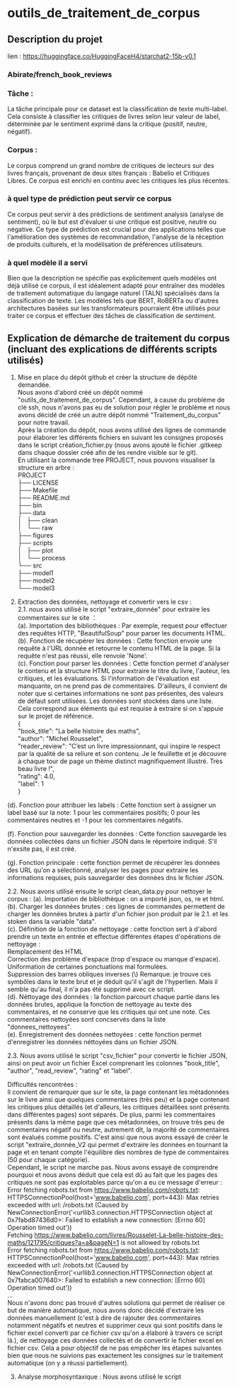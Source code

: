 # outils_de_traitement_de_corpus  
  

## Description du projet  

lien : https://huggingface.co/HuggingFaceH4/starchat2-15b-v0.1  

### Abirate/french_book_reviews  

### Tâche :  

La tâche principale pour ce dataset est la classification de texte multi-label. Cela consiste à classifier les critiques de livres selon leur valeur de label, déterminée par le sentiment exprimé dans la critique (positif, neutre, négatif).  

### Corpus :  

Le corpus comprend un grand nombre de critiques de lecteurs sur des livres français, provenant de deux sites français : Babelio et Critiques Libres. Ce corpus est enrichi en continu avec les critiques les plus récentes.  


### à quel type de prédiction peut servir ce corpus  
Ce corpus peut servir à des prédictions de sentiment analysis (analyse de sentiment), où le but est d'évaluer si une critique est positive, neutre ou négative. Ce type de prédiction est crucial pour des applications telles que l'amélioration des systèmes de recommandation, l'analyse de la réception de produits culturels, et la modélisation de préférences utilisateurs.  

### à quel modèle il a servi  
Bien que la description ne spécifie pas explicitement quels modèles ont déjà utilisé ce corpus, il est idéalement adapté pour entraîner des modèles de traitement automatique du langage naturel (TALN) spécialisés dans la classification de texte. Les modèles tels que BERT, RoBERTa ou d'autres architectures basées sur les transformateurs pourraient être utilisés pour traiter ce corpus et effectuer des tâches de classification de sentiment.  

## Explication de démarche de traitement du corpus (incluant des explications de différents scripts utilisés)  


1. Mise en place du dépôt github et créer la structure de dépôté demandée.  
Nous avons d'abord créé un dépôt nommé "outils_de_traitement_de_corpus". Cependant, à cause du problème de clé ssh, nous n'avons pas eu de solution pour régler le problème et nous avons décidé de créé un autre dépôt nommé "Traitement_du_corpus" pour notre travail.  
Après la création du dépôt, nous avons utilisé des lignes de commande pour élaborer les différents fichiers en suivant les consignes proposés dans le script création_fichier.py (nous avons ajouté le fichier .gitkeep dans chaque dossier créé afin de les rendre visible sur le git).  
En utilisant la commande tree PROJECT, nous pouvons visualiser la structure en arbre :  
PROJECT  
├── LICENSE  
├── Makefile  
├── README.md  
├── bin  
├── data  
│   ├── clean  
│   └── raw  
├── figures  
├── scripts  
│   ├── plot  
│   └── process  
└── src  
    ├── model1  
    ├── model2  
    └── model3  


2. Extraction des données, nettoyage et convertir vers le csv :  
2.1. nous avons utilisé le script "extraire_donnée" pour extraire les commentaires sur le site ：  
(a). Importation des bibliothèques : Par exemple, request pour effectuer des requêtes HTTP, "BeautifulSoup" pour parser les documents HTML.  
(b). Fonction de récupérer les données : Cette fonction envoie une requête à l'URL donnée et retourne le  contenu HTML de la page. Si la requête n'est pas réussi, elle renvoie 'None'.  
(c). Fonction pour parser les données : Cette fonction permet d'analyser le contenu et la structure HTML pour extraire le titre du livre, l'auteur, les critiques, et les évaluations. Si l'information de l'évaluation est manquante, on ne prend pas de commentaires. D'ailleurs, il convient de noter que si certaines informations ne sont pas présentes, des valeurs de défaut sont utilisées. Les données sont stockées dans une liste.  
Cela correspond aux éléments qui est requise à extraire si on s'appuie sur le projet de référence.  
{   
    "book_title": "La belle histoire des maths",  
    "author": "Michel Rousselet",  
    "reader_review": "C’est un livre impressionnant, qui inspire le respect   
    par la qualité de sa reliure et son contenu. Je le feuillette et je découvre  
    à chaque tour de page un thème distinct magnifiquement illustré. Très beau livre !",  
    "rating": 4.0,  
    "label": 1  
}  

(d). Fonction pour attribuer les labels : Cette fonction sert à assigner un label basé sur la note: 1 pour les commentaires positifs; 0 pour les commentaires neutres et -1 pour les commentaires négatifs.  

(f). Fonction pour sauvegarder les données : Cette fonction sauvegarde les données collectées dans un fichier JSON dans le répertoire indiqué. S'il n'exsite pas, il est créé.  

(g). Fonction principale : cette fonction permet de récupérer les données des URL qu'on a sélectionné, analyser les pages pour extraire les informations requises, puis sauvegarder des données dns le fichier JSON.  

2.2. Nous avons utilisé ensuite le script clean_data.py pour nettoyer le corpus : 
(a). Importation de bibliothèque : on a importé json, os, re et html.  
(b). Charger les données brutes : ces lignes de commandes permettent de charger les données brutes à partir d'un fichier json produit par le 2.1. et les stoken dans la variable "data".  
(c). Définition de la fonction de nettoyage : cette fonction sert à d'abord prendre un texte en entrée et effectue différentes étapes d'opérations de nettoyage :  
Remplacement des HTML  
Correction des problème d'espace (trop d'espace ou manque d'espace).  
Uniformation de certaines ponctuations mal formulées.  
Suppression des barres obliques inverses (\\)  Remarque: je trouve ces symbôles dans le texte brut et je déduit qu'il s'agit de l'hyperlien. Mais il semble qu'au final, il n'a pas été supprimé avec ce script.  
(d). Néttoyage des données : la fonction parcourt chaque partie dans les données brutes, applique la fonction de nettoyage au texte des commentaires, et ne conserve que les critiques qui ont une note. Ces commentaires nettoyées sont concservés dans la liste "donnees_nettoyees".  
(e). Enregistrement des données nettoyées : cette fonction permet d'enregistrer les données néttoyées dans un fichier JSON.  

2.3. Nous avons utilisé le script "csv_fichier" pour convertir le fichier JSON, ainsi on peut avoir un fichier Excel comprenant les colonnes "book_title", "author", "read_review", "rating" et "label".  

Difficultés rencontrées :  
Il convient de remarquer que sur le site, la page contenant les métadonnées sur le livre ainsi que quelques commentaires (très peu) et la page contenant les critiques plus détaillés (et d'alleurs, les critiques détaillées sont présents dans différentes pages) sont séparés. De plus, parmi les commentaires présents dans la même page que ces métadonnées, on trouve très peu de commentaires négatif ou neutre, autrement dit, la majorité de commentaires sont évalués comme positifs. C'est ainsi que nous avons essayé de créer le script "extraire_donnée_V2 qui permet d'extraire les données en tournant la page et en tenant compte l'équilibre des nombres de type de commentaires (50 pour chaque catégorie).  
Cependant, le script ne marche pas. Nous avons essayé de comprendre pourquoi et nous avons déduit que cela est dû au fait que les pages des critiques ne sont pas exploitables parce qu'on a eu ce message d'erreur : Error fetching robots.txt from https://www.babelio.com/robots.txt: HTTPSConnectionPool(host='www.babelio.com', port=443): Max retries exceeded with url: /robots.txt (Caused by NewConnectionError('<urllib3.connection.HTTPSConnection object at 0x7fabd87436d0>: Failed to establish a new connection: [Errno 60] Operation timed out'))  
Fetching https://www.babelio.com/livres/Rousselet-La-belle-histoire-des-maths/121795/critiques?a=a&pageN=1 is not allowed by robots.txt  
Error fetching robots.txt from https://www.babelio.com/robots.txt: HTTPSConnectionPool(host='www.babelio.com', port=443): Max retries exceeded with url: /robots.txt (Caused by NewConnectionError('<urllib3.connection.HTTPSConnection object at 0x7fabca007640>: Failed to establish a new connection: [Errno 60] Operation timed out'))  
...  
Nous n'avons donc pas trouvé d'autres solutions qui permet de réaliser ce but de manière automatique, nous avons donc décidé d'extraire les données manuellement (c'est à dire de rajouter des commentaires notamment négatifs et neutres et supprimer ceux qui sont positifs dans le fichier excel converti par ce fichier csv qu'on a élaboré à travers ce script là.), de nettoyage ces données collectés et de convertir le fichier excel en fichier csv. Cela a pour objectif de ne pas empêcher les étapes suivantes bien que nous ne suivions pas exactement les consignes sur le traitement automatique (on y a réussi partiellement).  

3. Analyse morphosyntaxique : 
Nous avons utilisé le script 

